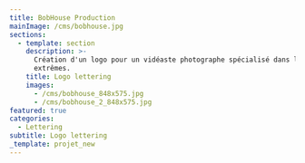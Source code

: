 ```yaml
---
title: BobHouse Production
mainImage: /cms/bobhouse.jpg
sections:
  - template: section
    description: >-
      Création d'un logo pour un vidéaste photographe spécialisé dans les sports
      extrêmes.
    title: Logo lettering
    images:
      - /cms/bobhouse_848x575.jpg
      - /cms/bobhouse_2_848x575.jpg
featured: true
categories:
  - Lettering
subtitle: Logo lettering
_template: projet_new
---
```


